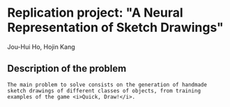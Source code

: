 # Replication project: "A Neural Representation of Sketch Drawings"

Jou-Hui Ho, Hojin Kang


## Description of the problem

	The main problem to solve consists on the generation of handmade sketch drawings of different classes of objects, from training examples of the game <i>Quick, Draw!</i>.